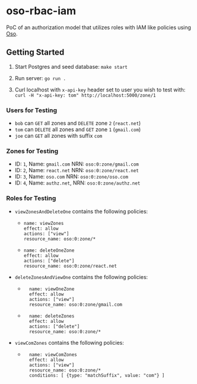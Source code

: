 # oso-rbac-iam
PoC of an authorization model that utilizes roles with IAM like policies using [Oso](https://www.osohq.com/).

## Getting Started

1. Start Postgres and seed database: `make start`

2. Run server: `go run .`

3. Curl localhost with `x-api-key` header set to user you wish to test with:  `curl -H "x-api-key: tom" http://localhost:5000/zone/1`

### Users for Testing
* `bob` can `GET` all zones and `DELETE` zone `2` (`react.net`)
* `tom` can `DELETE` all zones and `GET` zone `1` (`gmail.com`)
* `joe` can `GET` all zones with suffix `com`

### Zones for Testing
* ID: `1`, Name: `gmail.com` NRN: `oso:0:zone/gmail.com`
* ID: `2`, Name: `react.net` NRN: `oso:0:zone/react.net`
* ID: `3`, Name: `oso.com` NRN: `oso:0:zone/oso.com`
* ID: `4`, Name: `authz.net`, NRN: `oso:0:zone/authz.net`

### Roles for Testing
* `viewZonesAndDeleteOne` contains the following policies:
    * ```
      name: viewZones
      effect: allow
      actions: ["view"]
      resource_name: oso:0:zone/*
      ```
    * ```
      name: deleteOneZone
      effect: allow
      actions: ["delete"]
      resource_name: oso:0:zone/react.net
      ```

* `deleteZonesAndViewOne` contains the following policies:
  * ```
      name: viewOneZone
      effect: allow
      actions: ["view"]
      resource_name: oso:0:zone/gmail.com
      ```
  * ```
      name: deleteZones
      effect: allow
      actions: ["delete"]
      resource_name: oso:0:zone/*
      ```

* `viewComZones` contains the following policies:
  * ```
      name: viewComZones
      effect: allow
      actions: ["view"]
      resource_name: oso:0:zone/*
      conditions: [ {type: "matchSuffix", value: "com"} ]
      ```
